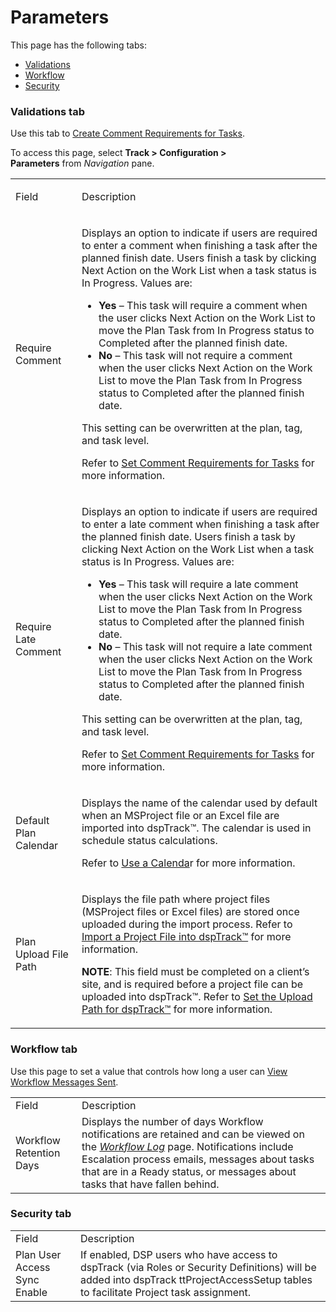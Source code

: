 # Parameters

<div class="use">

This page has the following tabs:

  - [Validations](#Validations_Tab)
  - [Workflow](#Work_Flow_Tab)
  - [Security](#Security_Tab)

</div>

### <span id="Validations_Tab"></span>Validations tab

Use this tab to [Create Comment Requirements for
Tasks](../Use_Cases/Set_Comment_Requirements_for_Tasks.htm).

To access this page, select **Track \> Configuration \>
Parameters** from *Navigation* pane.

<table>
<tbody>
<tr class="odd">
<td><p>Field</p></td>
<td><p>Description</p></td>
</tr>
<tr class="even">
<td><p>Require Comment</p></td>
<td><p>Displays an option to indicate if users are required to enter a comment when finishing a task after the planned finish date. Users finish a task by clicking Next Action on the Work List when a task status is In Progress. Values are:</p>
<ul>
<li><strong>Yes</strong> – This task will require a comment when the user clicks Next Action on the Work List to move the Plan Task from In Progress status to Completed after the planned finish date.</li>
<li><strong>No</strong> – This task will not require a comment when the user clicks Next Action on the Work List to move the Plan Task from In Progress status to Completed after the planned finish date.</li>
</ul>
<p>This setting can be overwritten at the plan, tag, and task level.</p>
<p>Refer to <a href="../Use_Cases/Set_Comment_Requirements_for_Tasks.htm">Set Comment Requirements for Tasks</a> for more information.</p></td>
</tr>
<tr class="odd">
<td><p>Require Late Comment</p></td>
<td><p>Displays an option to indicate if users are required to enter a late comment when finishing a task after the planned finish date. Users finish a task by clicking Next Action on the Work List when a task status is In Progress. Values are:</p>
<ul>
<li><strong>Yes</strong> – This task will require a late comment when the user clicks Next Action on the Work List to move the Plan Task from In Progress status to Completed after the planned finish date.</li>
<li><strong>No</strong> – This task will not require a late comment when the user clicks Next Action on the Work List to move the Plan Task from In Progress status to Completed after the planned finish date.</li>
</ul>
<p>This setting can be overwritten at the plan, tag, and task level.</p>
<p>Refer to <a href="../Use_Cases/Set_Comment_Requirements_for_Tasks.htm">Set Comment Requirements for Tasks</a> for more information.</p></td>
</tr>
<tr class="even">
<td><p>Default Plan Calendar</p></td>
<td><p>Displays the name of the calendar used by default when an MSProject file or an Excel file are imported into dspTrack™. The calendar is used in schedule status calculations.</p>
<p>Refer to <a href="../../Common/Use_Cases/Use_a_Calendar.htm">Use a Calenda</a>r for more information.</p></td>
</tr>
<tr class="odd">
<td><p>Plan Upload File Path</p></td>
<td><p>Displays the file path where project files (MSProject files or Excel files) are stored once uploaded during the import process. Refer to <a href="../Use_Cases/Import_Project_Files_into_dspTrack.htm">Import a Project File into dspTrack™</a> for more information.</p>
<p><strong>NOTE</strong>: This field must be completed on a client’s site, and is required before a project file can be uploaded into dspTrack™. Refer to <a href="../Use_Cases/Set_the_Upload_Path_for_dspTrack.htm">Set the Upload Path for dspTrack™</a> for more information.</p></td>
</tr>
</tbody>
</table>

### <span id="Work_Flow_Tab"></span>Workflow tab

Use this page to set a value that controls how long a user can [View
Workflow Messages
Sent](../Use_Cases/View_Workflow_Messages_Sent.htm).

|                         |                                                                                                                                                                                                                                                                                                                              |
| ----------------------- | ---------------------------------------------------------------------------------------------------------------------------------------------------------------------------------------------------------------------------------------------------------------------------------------------------------------------------- |
| Field                   | Description                                                                                                                                                                                                                                                                                                                  |
| Workflow Retention Days | Displays the number of days Workflow notifications are retained and can be viewed on the <span style="font-style: italic;">[Workflow Log](Work_Flow_Log.htm)</span> page. Notifications include Escalation process emails, messages about tasks that are in a Ready status, or messages about tasks that have fallen behind. |

### <span id="Security_Tab"></span>Security tab

|                              |                                                                                                                                                                                      |
| ---------------------------- | ------------------------------------------------------------------------------------------------------------------------------------------------------------------------------------ |
| Field                        | Description                                                                                                                                                                          |
| Plan User Access Sync Enable | If enabled, DSP users who have access to dspTrack (via Roles or Security Definitions) will be added into dspTrack ttProjectAccessSetup tables to facilitate Project task assignment. |
